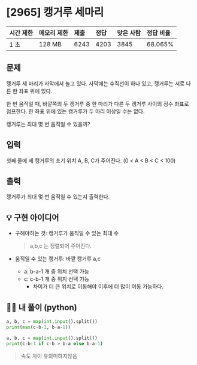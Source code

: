 # [2965] 캥거루 세마리

| 시간 제한 | 메모리 제한 | 제출 | 정답 | 맞은 사람 | 정답 비율 |
| :-------- | :---------- | :--- | :--- | :-------- | :-------- |
| 1 초      | 128 MB      | 6243 | 4203 | 3845      | 68.065%   |

## 문제

캥거루 세 마리가 사막에서 놀고 있다. 사막에는 수직선이 하나 있고, 캥거루는 서로 다른 한 좌표 위에 있다.

한 번 움직일 때, 바깥쪽의 두 캥거루 중 한 마리가 다른 두 캥거루 사이의 정수 좌표로 점프한다. 한 좌표 위에 있는 캥거루가 두 마리 이상일 수는 없다.

캥거루는 최대 몇 번 움직일 수 있을까?

## 입력

첫째 줄에 세 캥거루의 초기 위치 A, B, C가 주어진다. (0 < A < B < C < 100)

## 출력

캥거루가 최대 몇 번 움직일 수 있는지 출력한다.



## 💡 구현 아이디어

- 구해야하는 것: 캥거루가 움직일 수 있는 최대 수

  > a,b,c 는 정렬되어 주어진다.

- 움직일 수 있는 캥거루: 바깥 캥거루 a,c
  - a: b-a-1 개 중 위치 선택 가능
  - c: c-b-1 개 중 위치 선택 가능
    - 차이가 더 큰 위치로 이동해야 이후에 더 많이 이동 가능하다.



## 🙆‍♀️ 내 풀이 (python)

```python
a, b, c = map(int,input().split())
print(max(c-b-1, b-a-1))
```

```python
a, b, c = map(int,input().split())
print(c-b-1 if c-b > b-a else b-a-1)
```

> 속도 차이 유의미하지않음